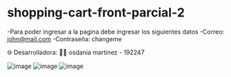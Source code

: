 # shopping-cart-front-parcial-2

-Para poder ingresar a la pagina debe ingresar los siguientes datos
-Correo: john@mail.com
-Contraseña: changeme

🌐 Desarrolladora:
👨‍💻 osdania martinez - 192247

![image](https://github.com/user-attachments/assets/562604ac-91ef-41c7-b71c-d8a509de7f5c)
![image](https://github.com/user-attachments/assets/923ac682-f6a6-46f5-8c73-43f29118e478)
![image](https://github.com/user-attachments/assets/fb92a2e1-e634-4518-9585-776af2e1493c)


